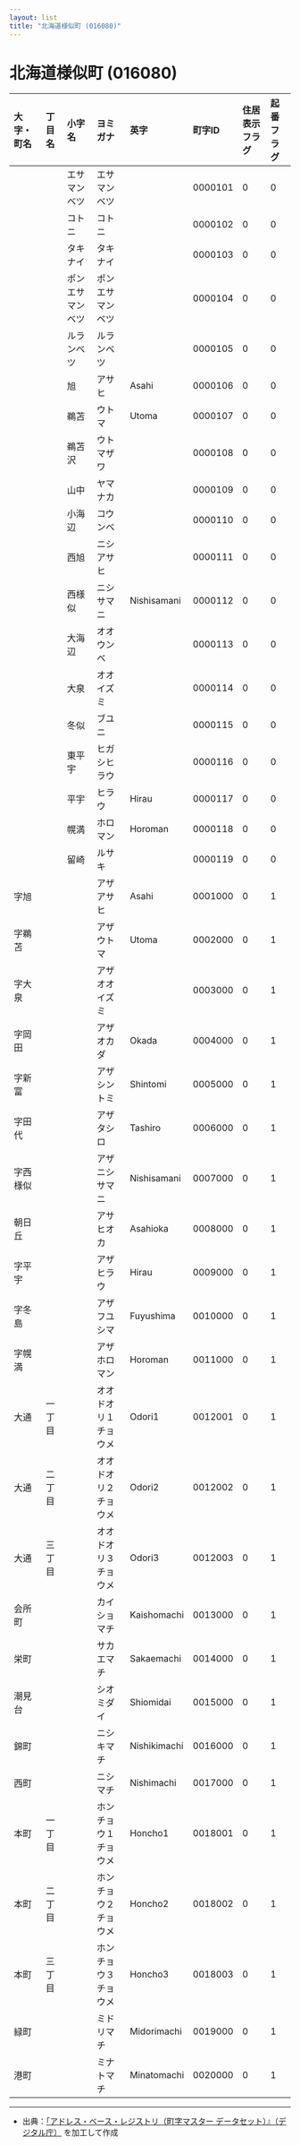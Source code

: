 ```yaml
---
layout: list
title: "北海道様似町 (016080)"
---
```


# 北海道様似町 (016080)

| 大字・町名 | 丁目名 | 小字名 | ヨミガナ | 英字 | 町字ID | 住居表示フラグ | 起番フラグ |
|:---|:---|:---|:---|:---|:---|:---|:---|
|  |  | エサマンベツ | エサマンベツ |  | 0000101 | 0 | 0 |
|  |  | コトニ | コトニ |  | 0000102 | 0 | 0 |
|  |  | タキナイ | タキナイ |  | 0000103 | 0 | 0 |
|  |  | ポンエサマンベツ | ポンエサマンベツ |  | 0000104 | 0 | 0 |
|  |  | ルランベツ | ルランベツ |  | 0000105 | 0 | 0 |
|  |  | 旭 | アサヒ | Asahi | 0000106 | 0 | 0 |
|  |  | 鵜苫 | ウトマ | Utoma | 0000107 | 0 | 0 |
|  |  | 鵜苫沢 | ウトマザワ |  | 0000108 | 0 | 0 |
|  |  | 山中 | ヤマナカ |  | 0000109 | 0 | 0 |
|  |  | 小海辺 | コウンベ |  | 0000110 | 0 | 0 |
|  |  | 西旭 | ニシアサヒ |  | 0000111 | 0 | 0 |
|  |  | 西様似 | ニシサマニ | Nishisamani | 0000112 | 0 | 0 |
|  |  | 大海辺 | オオウンベ |  | 0000113 | 0 | 0 |
|  |  | 大泉 | オオイズミ |  | 0000114 | 0 | 0 |
|  |  | 冬似 | ブユニ |  | 0000115 | 0 | 0 |
|  |  | 東平宇 | ヒガシヒラウ |  | 0000116 | 0 | 0 |
|  |  | 平宇 | ヒラウ | Hirau | 0000117 | 0 | 0 |
|  |  | 幌満 | ホロマン | Horoman | 0000118 | 0 | 0 |
|  |  | 留崎 | ルサキ |  | 0000119 | 0 | 0 |
| 字旭 |  |  | アザアサヒ | Asahi | 0001000 | 0 | 1 |
| 字鵜苫 |  |  | アザウトマ | Utoma | 0002000 | 0 | 1 |
| 字大泉 |  |  | アザオオイズミ |  | 0003000 | 0 | 1 |
| 字岡田 |  |  | アザオカダ | Okada | 0004000 | 0 | 1 |
| 字新富 |  |  | アザシントミ | Shintomi | 0005000 | 0 | 1 |
| 字田代 |  |  | アザタシロ | Tashiro | 0006000 | 0 | 1 |
| 字西様似 |  |  | アザニシサマニ | Nishisamani | 0007000 | 0 | 1 |
| 朝日丘 |  |  | アサヒオカ | Asahioka | 0008000 | 0 | 1 |
| 字平宇 |  |  | アザヒラウ | Hirau | 0009000 | 0 | 1 |
| 字冬島 |  |  | アザフユシマ | Fuyushima | 0010000 | 0 | 1 |
| 字幌満 |  |  | アザホロマン | Horoman | 0011000 | 0 | 1 |
| 大通 | 一丁目 |  | オオドオリ１チョウメ | Odori1 | 0012001 | 0 | 1 |
| 大通 | 二丁目 |  | オオドオリ２チョウメ | Odori2 | 0012002 | 0 | 1 |
| 大通 | 三丁目 |  | オオドオリ３チョウメ | Odori3 | 0012003 | 0 | 1 |
| 会所町 |  |  | カイショマチ | Kaishomachi | 0013000 | 0 | 1 |
| 栄町 |  |  | サカエマチ | Sakaemachi | 0014000 | 0 | 1 |
| 潮見台 |  |  | シオミダイ | Shiomidai | 0015000 | 0 | 1 |
| 錦町 |  |  | ニシキマチ | Nishikimachi | 0016000 | 0 | 1 |
| 西町 |  |  | ニシマチ | Nishimachi | 0017000 | 0 | 1 |
| 本町 | 一丁目 |  | ホンチョウ１チョウメ | Honcho1 | 0018001 | 0 | 1 |
| 本町 | 二丁目 |  | ホンチョウ２チョウメ | Honcho2 | 0018002 | 0 | 1 |
| 本町 | 三丁目 |  | ホンチョウ３チョウメ | Honcho3 | 0018003 | 0 | 1 |
| 緑町 |  |  | ミドリマチ | Midorimachi | 0019000 | 0 | 1 |
| 港町 |  |  | ミナトマチ | Minatomachi | 0020000 | 0 | 1 |

---

- 出典：[「アドレス・ベース・レジストリ（町字マスター データセット）』（デジタル庁）](https://www.digital.go.jp/policies/base_registry_address/) を加工して作成